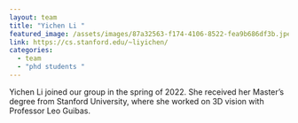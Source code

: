 ```yaml
---
layout: team
title: "Yichen Li "
featured_image: /assets/images/87a32563-f174-4106-8522-fea9b686df3b.jpeg
link: https://cs.stanford.edu/~liyichen/
categories:
  - team
  - "phd students "
---
```

Yichen Li joined our group in the spring of 2022. She received her Master’s degree from Stanford University, where she worked on 3D vision with Professor Leo Guibas.